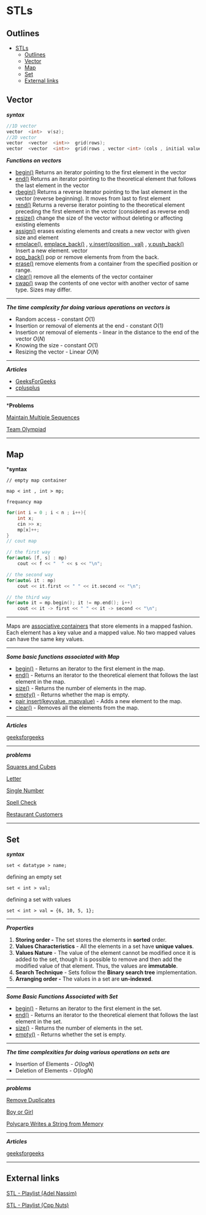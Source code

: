 # STLs

## Outlines

- [STLs](#stls)
  - [Outlines](#outlines)
  - [Vector](#vector)
  - [Map](#map)
  - [Set](#set)
  - [External links](#external-links)

## Vector

***syntax***

```cpp
//1D vector
vector  <int>  v(sz);
//2D vector
vector  <vector  <int>>  grid(rows);
vector  <vector  <int>>  grid(rows , vector <int> (cols , initial value));
```

***Functions on vectors***

- [begin()](https://www.geeksforgeeks.org/vectorbegin-vectorend-c-stl/) Returns an iterator pointing to the first element in the vector
- [end()](https://www.geeksforgeeks.org/vectorbegin-vectorend-c-stl/)  Returns an iterator pointing to the theoretical element that follows the last element in the vector
- [rbegin()](https://www.geeksforgeeks.org/vector-rbegin-and-rend-function-in-c-stl/) Returns a reverse iterator pointing to the last element in the vector (reverse beginning). It moves from last to first element
- [rend()](https://www.geeksforgeeks.org/vector-rbegin-and-rend-function-in-c-stl/) Returns a reverse iterator pointing to the theoretical element preceding the first element in the vector (considered as reverse end)
- [resize()](https://www.geeksforgeeks.org/vector-chttps://pastebin.com/begin-vector-cend-c-stl/) change the size of the vector without deleting or affecting existing elements
- [assign()](https://www.geeksforgeeks.org/vector-assign-in-c-stl/) erases existing elements and creats a new vector with given size and element
- [emplace()](https://www.geeksforgeeks.org/vector-emplace-function-in-c-stl/), [emplace_back()](https://www.geeksforgeeks.org/vectoremplace_back-c-stl/) ,  [v.insert(position , val)](https://www.geeksforgeeks.org/vector-insert-function-in-c-stl/) ,  [v.push_back()](https://www.geeksforgeeks.org/vectorpush_back-vectorpop_back-c-stl/) Insert a new element.
vector
- [pop_back()](https://www.geeksforgeeks.org/vectorpush_back-vectorpop_back-c-stl/) pop or remove elements from from the back.
- [erase()](https://www.geeksforgeeks.org/vectorclear-vectorerase-c-stl/) remove elements from a container from the specified position or range.
- [clear()](https://www.geeksforgeeks.org/vectorclear-vectorerase-c-stl/) remove all the elements of the vector container
- [swap()](https://www.geeksforgeeks.org/vectorat-vectorswap-c-stl/) swap the contents of one vector with another vector of same type. Sizes may differ.
  
---

***The time complexity for doing various operations on vectors is***

- Random access - constant $O(1)$
- Insertion or removal of elements at the end - constant $O(1)$
- Insertion or removal of elements - linear in the distance to the end of the vector $O(N)$
- Knowing the size - constant $O(1)$
- Resizing the vector - Linear $O(N)$

---

***Articles***

- [GeeksForGeeks](https://www.geeksforgeeks.org/vector-in-cpp-stl/?ref=gcse)
- [cplusplus](https://cplusplus.com/reference/vector/vector/)

---

***Problems**

[Maintain Multiple Sequences](https://atcoder.jp/contests/abc271/tasks/abc271_b)

[Team Olympiad](https://codeforces.com/problemset/problem/490/A)

---

## Map

***syntax**

`// empty map container`

`map < int , int > mp;`

`frequancy map`

```cpp
for(int i = 0 ; i < n ; i++){
    int x;
    cin >> x;
    mp[x]++;
}
// cout map

// the first way
for(auto& [f, s] : mp) 
    cout << f << "  " << s << "\n";

// the second way
for(auto& it : mp)
    cout << it.first << " " << it.second << "\n";

// the third way
for(auto it = mp.begin(); it != mp.end(); i++)
    cout << it -> first << " " << it -> second << "\n";
```

---
  
Maps are [associative containers](https://www.geeksforgeeks.org/containers-cpp-stl/) that store elements in a mapped fashion. Each element has a key value and a mapped value. No two mapped values can have the same key values.

---

***Some basic functions associated with Map***

- [begin()](https://www.geeksforgeeks.org/mapbegin-end-c-stl/) - Returns an iterator to the first element in the map.
- [end()](https://www.geeksforgeeks.org/mapbegin-end-c-stl/) - Returns an iterator to the theoretical element that follows the last element in the map.
- [size()](https://www.geeksforgeeks.org/mapsize-c-stl/) - Returns the number of elements in the map.
- [empty()](https://www.geeksforgeeks.org/mapempty-c-stl/) - Returns whether the map is empty.
- [pair insert(keyvalue, mapvalue)](https://www.geeksforgeeks.org/map-insert-in-c-stl/) - Adds a new element to the map.
- [clear()](https://www.geeksforgeeks.org/mapclear-c-stl/) - Removes all the elements from the map.

---

***Articles***

[geeksforgeeks](https://www.geeksforgeeks.org/map-associative-containers-the-c-standard-template-library-stl/)

---

***problems***

[Squares and Cubes](https://codeforces.com/contest/1619/problem/B)

[Letter](https://codeforces.com/gym/323462/problem/C)

[Single Number](https://leetcode.com/problems/single-number/)

[Spell Check](https://codeforces.com/contest/1722/problem/A)

[Restaurant Customers](https://vjudge.net/contest/517904#problem/G)

---

## Set

***syntax***

`set < datatype > name;`

defining an empty set

`set < int > val;`

defining a set with values

`set < int > val = {6, 10, 5, 1};`

---

***Properties***

1. **Storing order -** The set stores the elements in **sorted** order.
2. **Values Characteristics** - All the elements in a set have **unique values**.
3. **Values Nature** - The value of the element cannot be modified once it is added to the set, though it is possible to remove and then add the modified value of that element. Thus, the values  are **immutable**.
4. **Search Technique** - Sets follow the **Binary search tree** implementation.
5. **Arranging order -** The values in a set are **un-indexed**.

---

***Some Basic Functions Associated with Set***

- [begin()](https://www.geeksforgeeks.org/setbegin-setend-c-stl/) - Returns an iterator to the first element in the set.
- [end()](https://www.geeksforgeeks.org/setbegin-setend-c-stl/) - Returns an iterator to the theoretical element that follows the last element in the set.
- [size()](https://www.geeksforgeeks.org/setsize-c-stl/) - Returns the number of elements in the set.
- [empty()](https://www.geeksforgeeks.org/setempty-c-stl/) - Returns whether the set is empty.

---

***The time complexities for doing various operations on sets are***

- Insertion of Elements - $O(log N)$
- Deletion of Elements - $O(log N)$

---

***problems***

[Remove Duplicates](https://codeforces.com/group/KQlzWufN6x/contest/376252/problem/A)

[Boy or Girl](https://codeforces.com/group/KQlzWufN6x/contest/376252/problem/C)

[Polycarp Writes a String from Memory](https://codeforces.com/contest/1702/problem/B)

---

***Articles***

[geeksforgeeks](https://www.geeksforgeeks.org/set-in-cpp-stl/)

---

## External links

[STL - Playlist (Adel Nassim)](https://www.youtube.com/playlist?list=PLCInYL3l2AainAE4Xq2kdNGDfG0bys2xp)

[STL - Playlist (Cpp Nuts)](https://www.youtube.com/playlist?list=PLk6CEY9XxSIA-xo3HRYC3M0Aitzdut7AA)

